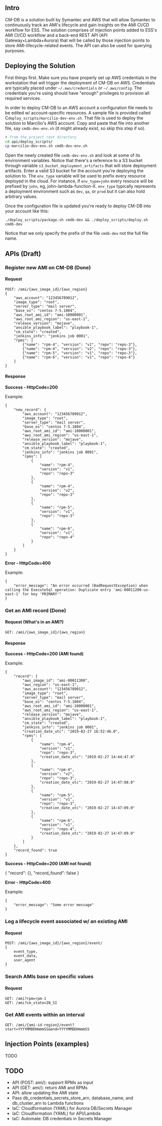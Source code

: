 ## Intro

CM-DB is a solution built by Symantec and AWS that will allow Symantec to continuously track an AMI's lifecycle and gain insights on the AMI CI/CD workflow for ESS. The solution comprises of injection points added to ESS's AMI CI/CD workflow and a back-end REST API (API Gateway+Lambda+Aurora) that will be called by those injection points to store AMI-lifecycle-related events. The API can also be used for querying purposes.

## Deploying the Solution

First things first. Make sure you have properly set up AWS credentials in the workstation that will trigger the deployment of CM-DB on AWS. Credentials are typically placed under `~/.aws/credentials` or `~/.aws/config`. The credentials you're using should have "enough" privileges to provision all required services.

In order to deploy CM-DB to an AWS account a configuration file needs to be edited w/ account-specific resources. A sample file is provided called C`deploy_scripts/marcilio-dev-env.sh`. That file is used to deploy the solution to Marcilio's AWS account. Copy and paste that file into another file, say `cmdb-dev-env.sh` (it might already exist, so skip this step if so).

```bash
# from the project root directory
cd api/deploy_scripts/
cp marcilio-dev-env.sh cmdb-dev-env.sh
```

Open the newly created file `cmdb-dev-env.sh` and look at some of its environment variables. Notice that there's a reference to a S3 bucket through variable ``s3_bucket_deployment_artifacts`` that will store deployment artifacts. Enter a valid S3 bucket for the account you're deploying the solution to. The `env_type` variable will be used to prefix every resource deployed in the cloud. For instance, if `env_type=john` every resouce will be prefixed by `john`, eg, john-lambda-function-X. `env_type` typically represents a deployment environment such as `dev`, `qa`, or `prod` but it can also hold arbitrary values.

Once the configuration file is updated you're ready to deploy CM-DB into your account like this:

`./deploy_scripts/package.sh cmdb-dev && ./deploy_scripts/deploy.sh cmdb-dev`

Notice that we only specify the prefix of the file `cmdb-dev` not the full file name.

## APIs (Draft)


### Register new AMI on CM-DB (Done)
 
#### Request

```
POST: /ami/{aws_image_id}/{aws_region}
{
    "aws_account": "123456789012", 
    "image_type": "root",
    "server_type": "mail server",
    "base_os": "centos 7-5.1804",
    "aws_root_ami_id": "ami-10000001",
    "aws_root_ami_region": "us-east-1",     
    "release_version": "mojave",
    "ansible_playbook_label": "playbook-1",
    "cm_state": "created",
    "jenkins_info": "jenkins job 0001",
    "rpms": [
    	{"name": "rpm-4", "version": "v1", "repo": "repo-3"},
    	{"name": "rpm-4", "version": "v2", "repo": "repo-3"},
    	{"name": "rpm-5", "version": "v1", "repo": "repo-3"},
    	{"name": "rpm-6", "version": "v1", "repo": "repo-4"}
    ]
}
```

#### Response

**Success - HttpCode=200**

Example:

```
{
    "new_record": {
        "aws_account": "123456789012",
        "image_type": "root",
        "server_type": "mail server",
        "base_os": "centos 7-5.1804",
        "aws_root_ami_id": "ami-10000001",
        "aws_root_ami_region": "us-east-1",
        "release_version": "mojave",
        "ansible_playbook_label": "playbook-1",
        "cm_state": "created",
        "jenkins_info": "jenkins job 0001",
        "rpms": [
            {
                "name": "rpm-4",
                "version": "v1",
                "repo": "repo-3"
            },
            {
                "name": "rpm-4",
                "version": "v2",
                "repo": "repo-3"
            },
            {
                "name": "rpm-5",
                "version": "v1",
                "repo": "repo-3"
            },
            {
                "name": "rpm-6",
                "version": "v1",
                "repo": "repo-4"
            }
        ]
    }
}
```

**Error - HttpCode=400**

Example:

```
{
    "error_message": "An error occurred (BadRequestException) when calling the ExecuteSql operation: Duplicate entry 'ami-00011200-us-east-1' for key 'PRIMARY'"
}
```

### Get an AMI record (Done)

#### Request (What's in an AMI?)

```
GET: /ami/{aws_image_id}/{aws_region}
```

#### Response

**Success - HttpCode=200 (AMI found)**

Example:

```
{
    "record": {
        "aws_image_id": "ami-00011300",
        "aws_region": "us-east-1",
        "aws_account": "123456789012",
        "image_type": "root",
        "server_type": "mail server",
        "base_os": "centos 7-5.1804",
        "aws_root_ami_id": "ami-10000001",
        "aws_root_ami_region": "us-east-1",
        "release_version": "mojave",
        "ansible_playbook_label": "playbook-1",
        "cm_state": "created",
        "jenkins_info": "jenkins job 0001",
        "creation_date_utc": "2019-02-27 16:52:46.0",
        "rpms": [
            {
                "name": "rpm-4",
                "version": "v1",
                "repo": "repo-3",
                "creation_date_utc": "2019-02-27 14:44:47.0"
            },
            {
                "name": "rpm-4",
                "version": "v2",
                "repo": "repo-3",
                "creation_date_utc": "2019-02-27 14:47:08.0"
            },
            {
                "name": "rpm-5",
                "version": "v1",
                "repo": "repo-3",
                "creation_date_utc": "2019-02-27 14:47:09.0"
            },
            {
                "name": "rpm-6",
                "version": "v1",
                "repo": "repo-4",
                "creation_date_utc": "2019-02-27 14:47:09.0"
            }
        ]
    },
    "record_found": true
}
```

**Success - HttpCode=200 (AMI not found)**

{
    "record": {},
    "record_found": false
}

**Error - HttpCode=400**

Example:

```
{
    "error_message": "Some error message"
}
```

### Log a lifecycle event associated w/ an existing AMI

#### Request

```
POST: /ami/{aws_image_id}/{aws_region}/event/
{
    event_type,
    event_data,
    user_agent
}
```

### Search AMIs base on specific values

#### Request

```
GET: /ami?rpm=rpm-1
GET: /ami?cm_state=IN_SI
```

### Get AMI events within an interval

```
GET: /ami/{ami-id-region}/event?start=YYYYMMDDHmmmSS&end=YYYYMMDDHmmmSS
```

## Injection Points (examples)

TODO

## TODO
- API (POST: ami/): support RPMs as input
- API (GET: ami/): return AMI and RPMs
- API: allow updating the AMI state
- Pass db_credentials_secrets_store_arn, database_name, and db_cluster_arn to Lambda functions
- IaC: Cloudformation (YAML) for Aurora DB/Secrets Manager
- IaC: Cloudformation (YAML) for API/Lambda
- IaC: Automate: DB credentials in Secrets Manager
